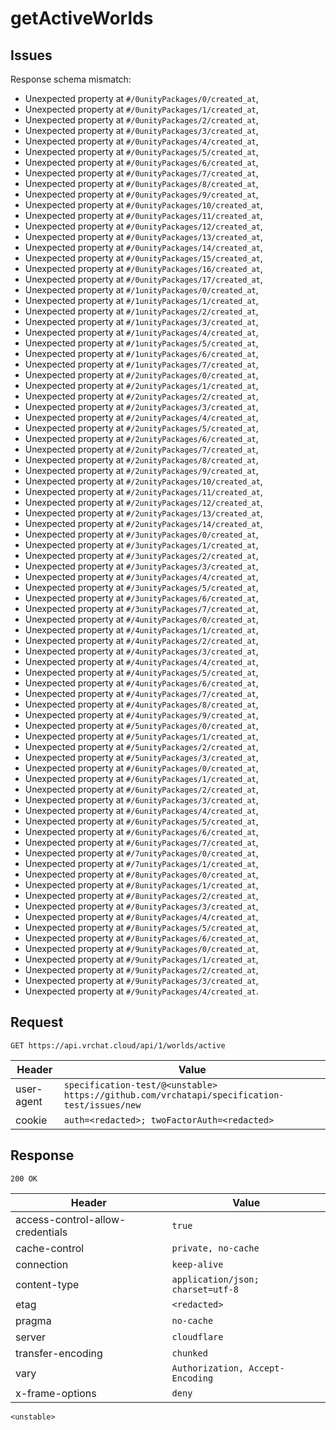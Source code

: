 # getActiveWorlds

## Issues
Response schema mismatch:
* Unexpected property at ``#/0unityPackages/0/created_at``,
* Unexpected property at ``#/0unityPackages/1/created_at``,
* Unexpected property at ``#/0unityPackages/2/created_at``,
* Unexpected property at ``#/0unityPackages/3/created_at``,
* Unexpected property at ``#/0unityPackages/4/created_at``,
* Unexpected property at ``#/0unityPackages/5/created_at``,
* Unexpected property at ``#/0unityPackages/6/created_at``,
* Unexpected property at ``#/0unityPackages/7/created_at``,
* Unexpected property at ``#/0unityPackages/8/created_at``,
* Unexpected property at ``#/0unityPackages/9/created_at``,
* Unexpected property at ``#/0unityPackages/10/created_at``,
* Unexpected property at ``#/0unityPackages/11/created_at``,
* Unexpected property at ``#/0unityPackages/12/created_at``,
* Unexpected property at ``#/0unityPackages/13/created_at``,
* Unexpected property at ``#/0unityPackages/14/created_at``,
* Unexpected property at ``#/0unityPackages/15/created_at``,
* Unexpected property at ``#/0unityPackages/16/created_at``,
* Unexpected property at ``#/0unityPackages/17/created_at``,
* Unexpected property at ``#/1unityPackages/0/created_at``,
* Unexpected property at ``#/1unityPackages/1/created_at``,
* Unexpected property at ``#/1unityPackages/2/created_at``,
* Unexpected property at ``#/1unityPackages/3/created_at``,
* Unexpected property at ``#/1unityPackages/4/created_at``,
* Unexpected property at ``#/1unityPackages/5/created_at``,
* Unexpected property at ``#/1unityPackages/6/created_at``,
* Unexpected property at ``#/1unityPackages/7/created_at``,
* Unexpected property at ``#/2unityPackages/0/created_at``,
* Unexpected property at ``#/2unityPackages/1/created_at``,
* Unexpected property at ``#/2unityPackages/2/created_at``,
* Unexpected property at ``#/2unityPackages/3/created_at``,
* Unexpected property at ``#/2unityPackages/4/created_at``,
* Unexpected property at ``#/2unityPackages/5/created_at``,
* Unexpected property at ``#/2unityPackages/6/created_at``,
* Unexpected property at ``#/2unityPackages/7/created_at``,
* Unexpected property at ``#/2unityPackages/8/created_at``,
* Unexpected property at ``#/2unityPackages/9/created_at``,
* Unexpected property at ``#/2unityPackages/10/created_at``,
* Unexpected property at ``#/2unityPackages/11/created_at``,
* Unexpected property at ``#/2unityPackages/12/created_at``,
* Unexpected property at ``#/2unityPackages/13/created_at``,
* Unexpected property at ``#/2unityPackages/14/created_at``,
* Unexpected property at ``#/3unityPackages/0/created_at``,
* Unexpected property at ``#/3unityPackages/1/created_at``,
* Unexpected property at ``#/3unityPackages/2/created_at``,
* Unexpected property at ``#/3unityPackages/3/created_at``,
* Unexpected property at ``#/3unityPackages/4/created_at``,
* Unexpected property at ``#/3unityPackages/5/created_at``,
* Unexpected property at ``#/3unityPackages/6/created_at``,
* Unexpected property at ``#/3unityPackages/7/created_at``,
* Unexpected property at ``#/4unityPackages/0/created_at``,
* Unexpected property at ``#/4unityPackages/1/created_at``,
* Unexpected property at ``#/4unityPackages/2/created_at``,
* Unexpected property at ``#/4unityPackages/3/created_at``,
* Unexpected property at ``#/4unityPackages/4/created_at``,
* Unexpected property at ``#/4unityPackages/5/created_at``,
* Unexpected property at ``#/4unityPackages/6/created_at``,
* Unexpected property at ``#/4unityPackages/7/created_at``,
* Unexpected property at ``#/4unityPackages/8/created_at``,
* Unexpected property at ``#/4unityPackages/9/created_at``,
* Unexpected property at ``#/5unityPackages/0/created_at``,
* Unexpected property at ``#/5unityPackages/1/created_at``,
* Unexpected property at ``#/5unityPackages/2/created_at``,
* Unexpected property at ``#/5unityPackages/3/created_at``,
* Unexpected property at ``#/6unityPackages/0/created_at``,
* Unexpected property at ``#/6unityPackages/1/created_at``,
* Unexpected property at ``#/6unityPackages/2/created_at``,
* Unexpected property at ``#/6unityPackages/3/created_at``,
* Unexpected property at ``#/6unityPackages/4/created_at``,
* Unexpected property at ``#/6unityPackages/5/created_at``,
* Unexpected property at ``#/6unityPackages/6/created_at``,
* Unexpected property at ``#/6unityPackages/7/created_at``,
* Unexpected property at ``#/7unityPackages/0/created_at``,
* Unexpected property at ``#/7unityPackages/1/created_at``,
* Unexpected property at ``#/8unityPackages/0/created_at``,
* Unexpected property at ``#/8unityPackages/1/created_at``,
* Unexpected property at ``#/8unityPackages/2/created_at``,
* Unexpected property at ``#/8unityPackages/3/created_at``,
* Unexpected property at ``#/8unityPackages/4/created_at``,
* Unexpected property at ``#/8unityPackages/5/created_at``,
* Unexpected property at ``#/8unityPackages/6/created_at``,
* Unexpected property at ``#/9unityPackages/0/created_at``,
* Unexpected property at ``#/9unityPackages/1/created_at``,
* Unexpected property at ``#/9unityPackages/2/created_at``,
* Unexpected property at ``#/9unityPackages/3/created_at``,
* Unexpected property at ``#/9unityPackages/4/created_at``.
## Request
`GET https://api.vrchat.cloud/api/1/worlds/active`

| Header | Value |
| ------ | ----- |
| user-agent | `specification-test/@<unstable> https://github.com/vrchatapi/specification-test/issues/new` |
| cookie | `auth=<redacted>; twoFactorAuth=<redacted>` |


## Response
`200 OK`

| Header | Value |
| ------ | ----- |
| access-control-allow-credentials | `true` |
| cache-control | `private, no-cache` |
| connection | `keep-alive` |
| content-type | `application/json; charset=utf-8` |
| etag | `<redacted>` |
| pragma | `no-cache` |
| server | `cloudflare` |
| transfer-encoding | `chunked` |
| vary | `Authorization, Accept-Encoding` |
| x-frame-options | `deny` |

```jsonc
<unstable>
```
